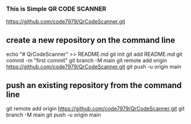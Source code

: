 ### This is Simple QR CODE SCANNER

https://github.com/code7979/QrCodeScanner.git

## create a new repository on the command line
echo "# QrCodeScanner" >> README.md
git init
git add README.md
git commit -m "first commit"
git branch -M main
git remote add origin https://github.com/code7979/QrCodeScanner.git
git push -u origin main

##  push an existing repository from the command line
git remote add origin https://github.com/code7979/QrCodeScanner.git
git branch -M main
git push -u origin main